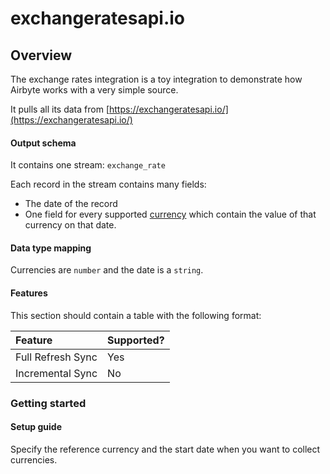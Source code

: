 # exchangeratesapi.io

## Overview

The exchange rates integration is a toy integration to demonstrate how Airbyte works with a very simple source.

It pulls all its data from [https://exchangeratesapi.io/](https://exchangeratesapi.io/)

#### Output schema

It contains one stream: `exchange_rate`

Each record in the stream contains many fields:

* The date of the record
* One field for every supported [currency](https://www.ecb.europa.eu/stats/policy_and_exchange_rates/euro_reference_exchange_rates/html/index.en.html) which contain the value of that currency on that date.

#### Data type mapping

Currencies are `number` and the date is a `string`.

#### Features

This section should contain a table with the following format:

| Feature | Supported? |
| :--- | :--- |
| Full Refresh Sync | Yes |
| Incremental Sync | No |

### Getting started

#### Setup guide

Specify the reference currency and the start date when you want to collect currencies.

